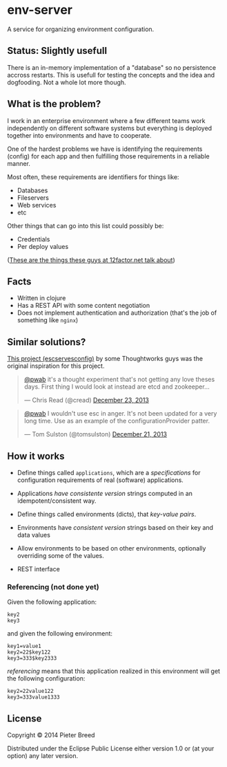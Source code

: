 # env-server

A service for organizing environment configuration.

## Status: Slightly usefull

There is an in-memory implementation of a "database" so no persistence
accross restarts. This is usefull for testing the concepts and the
idea and dogfooding. Not a whole lot more though.

## What is the problem?

I work in an enterprise environment where a few different teams work
independently on different software systems but everything is deployed
together into environments and have to cooperate.

One of the hardest problems we have is identifying the requirements
(config) for each app and then fulfilling those requirements in a
reliable manner.

Most often, these requirements are identifiers for things like:

 - Databases
 - Fileservers
 - Web services
 - etc

Other things that can go into this list could possibly be:

 - Credentials
 - Per deploy values

([These are the things these guys at 12factor.net talk about](http://12factor.net/config))

## Facts

 - Written in clojure
 - Has a REST API with some content negotiation
 - Does not implement authentication and authorization (that's the job
   of something like `nginx`)

## Similar solutions?

[This project (escservesconfig)](https://code.google.com/p/escservesconfig/) by some Thoughtworks guys was the original inspiration
for this project.

<blockquote class="twitter-tweet" lang="en"><p><a href="https://twitter.com/pwab">@pwab</a> it's a thought experiment that's not getting any love theses days. First thing I would look at instead are etcd and zookeeper...</p>&mdash; Chris Read (@cread) <a href="https://twitter.com/cread/statuses/414909181763002368">December 23, 2013</a></blockquote>
<script async src="//platform.twitter.com/widgets.js"
charset="utf-8"></script>

<blockquote class="twitter-tweet" lang="en"><p><a href="https://twitter.com/pwab">@pwab</a> I wouldn't use esc in anger. It's not been updated for a very long time. Use as an example of the configurationProvider patter.</p>&mdash; Tom Sulston (@tomsulston) <a href="https://twitter.com/tomsulston/statuses/414291164431261697">December 21, 2013</a></blockquote>
<script async src="//platform.twitter.com/widgets.js" charset="utf-8"></script>

## How it works

 - Define things called `applications`, which are a *specifications* for configuration requirements of real (software) applications.
 - Applications *have consistente version* strings computed in an idempotent/consistent way.
 - Define things called environments (dicts), that *key-value pairs*.
 - Environments have *consistent version* strings based on their key and data values
 - Allow environments to be based on other environments, optionally overriding some of the values.

 - REST interface

### Referencing (not done yet)

Given the following application:

```
key2
key3
```

and given the following environment:

```
key1=value1
key2=22$key122
key3=333$key2333
```

*referencing* means that this application realized in this environment will get the following configuration:

```
key2=22value122
key3=333value1333
```

## License

Copyright © 2014 Pieter Breed

Distributed under the Eclipse Public License either version 1.0 or (at
your option) any later version.
